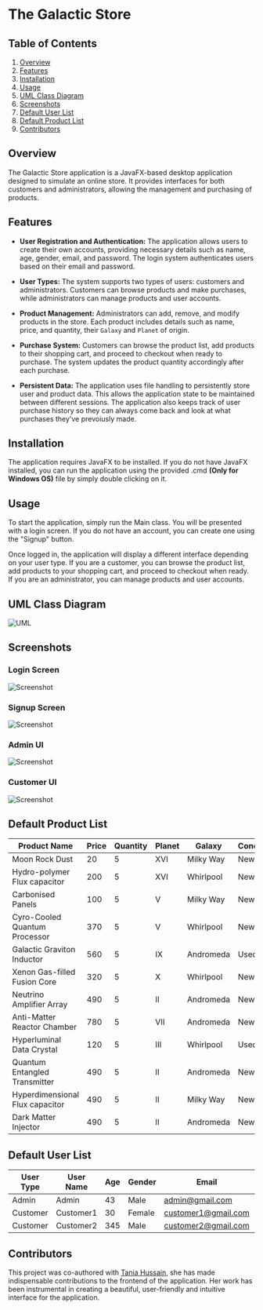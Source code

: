 # The Galactic Store

## Table of Contents
1. [Overview](#overview)
2. [Features](#features)
3. [Installation](#installation)
4. [Usage](#usage)
5. [UML Class Diagram](#uml-class-diagram)
6. [Screenshots](#screenshots)
7. [Default User List](#default-user-list)
8. [Default Product List](#default-product-list)
9. [Contributors](#contributors)

## Overview

The Galactic Store application is a JavaFX-based desktop application designed to simulate an online store. It provides interfaces for both customers and administrators, allowing the management and purchasing of products.

## Features

- **User Registration and Authentication:** The application allows users to create their own accounts, providing necessary details such as name, age, gender, email, and password. The login system authenticates users based on their email and password.

- **User Types:** The system supports two types of users: customers and administrators. Customers can browse products and make purchases, while administrators can manage products and user accounts.

- **Product Management:** Administrators can add, remove, and modify products in the store. Each product includes details such as name, price, and quantity, their `Galaxy` and `Planet` of origin.

- **Purchase System:** Customers can browse the product list, add products to their shopping cart, and proceed to checkout when ready to purchase. The system updates the product quantity accordingly after each purchase.

- **Persistent Data:** The application uses file handling to persistently store user and product data. This allows the application state to be maintained between different sessions. The application also keeps track of user purchase history so they can always come back and look at what purchases they've prevoiusly made.

## Installation

The application requires JavaFX to be installed. If you do not have JavaFX installed, you can run the application using the provided .cmd **(Only for Windows OS)** file by simply double clicking on it.

## Usage

To start the application, simply run the Main class. You will be presented with a login screen. If you do not have an account, you can create one using the "Signup" button.

Once logged in, the application will display a different interface depending on your user type. If you are a customer, you can browse the product list, add products to your shopping cart, and proceed to checkout when ready. If you are an administrator, you can manage products and user accounts.

## UML Class Diagram
![UML](preview/GalacticStoreUML.png)

## Screenshots
### Login Screen
![Screenshot](preview/loginScreen.png)
### Signup Screen
![Screenshot](preview/signUpScreen.png)
### Admin UI
![Screenshot](preview/adminUI.png)
### Customer UI
![Screenshot](preview/customerUI.png)

## Default Product List

| Product Name                        | Price | Quantity | Planet | Galaxy    | Condition |
| ----------------------------------- | ----- | -------- | ------ | --------- | --------- |
| Moon Rock Dust                      | 20    | 5        | XVI    | Milky Way | New       |
| Hydro-polymer Flux capacitor        | 200   | 5        | XVI    | Whirlpool | New       |
| Carbonised Panels                   | 100   | 5        | V      | Milky Way | New       |
| Cyro-Cooled Quantum Processor       | 370   | 5        | V      | Whirlpool | New       |
| Galactic Graviton Inductor          | 560   | 5        | IX     | Andromeda | Used      |
| Xenon Gas-filled Fusion Core        | 320   | 5        | X      | Whirlpool | New       |
| Neutrino Amplifier Array            | 490   | 5        | II     | Andromeda | New       |
| Anti-Matter Reactor Chamber         | 780   | 5        | VII    | Andromeda | New       |
| Hyperluminal Data Crystal           | 120   | 5        | III    | Whirlpool | Used      |
| Quantum Entangled Transmitter       | 490   | 5        | II     | Andromeda | New       |
| Hyperdimensional Flux capacitor     | 490   | 5        | II     | Milky Way | New       |
| Dark Matter Injector                | 490   | 5        | II     | Andromeda | New       |

## Default User List

| User Type | User Name | Age | Gender | Email                 | Password  |
| --------- | --------- | --- | ------ | --------------------- | --------- |
| Admin     | Admin     | 43  | Male   | admin@gmail.com       | password  |
| Customer  | Customer1 | 30  | Female | customer1@gmail.com   | password  |
| Customer  | Customer2 | 345 | Male   | customer2@gmail.com   | password  |


## Contributors

This project was co-authored with [Tania Hussain](https://github.com/TaniaHussain), she has made indispensable contributions to the frontend of the application. Her work has been instrumental in creating a beautiful, user-friendly and intuitive interface for the application.
